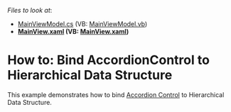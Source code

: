 <!-- default file list -->
*Files to look at*:

* [MainViewModel.cs](./CS/DXSample/ViewModels/MainViewModel.cs) (VB: [MainViewModel.vb](./VB/DXSample/ViewModels/MainViewModel.vb))
* **[MainView.xaml](./CS/DXSample/Views/MainView.xaml) (VB: [MainView.xaml](./VB/DXSample/Views/MainView.xaml))**
<!-- default file list end -->
# How to: Bind AccordionControl to Hierarchical Data Structure


This example demonstrates how to bind <a href="https://documentation.devexpress.com/WPF/CustomDocument118347.aspx">Accordion Control</a> to Hierarchical Data Structure.

<br/>


